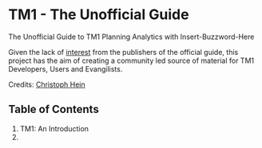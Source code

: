 # TM1 - The Unofficial Guide
The Unofficial Guide to TM1 Planning Analytics with Insert-Buzzword-Here

Given the lack of [interest](https://www.linkedin.com/posts/christophhein_tm1-planninganalytics-leantm1-activity-6822617846795800576-rPy3) from the publishers of the official guide, this project has the aim of creating a community led source of material for TM1 Developers, Users and Evangilists. 


Credits: [Christoph Hein](https://github.com/scrumthing)

## Table of Contents
1. TM1: An Introduction
2. 
